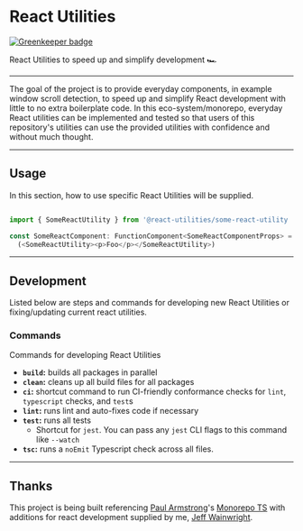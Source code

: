# React Utilities

[![Greenkeeper badge](https://badges.greenkeeper.io/yowainwright/react-utilities.svg)](https://greenkeeper.io/)

React Utilities to speed up and simplify development 🏎

----

The goal of the project is to provide everyday components, in example window scroll detection, to speed up and simplify React development with little to no extra boilerplate code. In this eco-system/monorepo, everyday React utilities can be implemented and tested so that users of this repository's utilities can use the provided utilities with confidence and without much thought.

----

## Usage

In this section, how to use specific React Utilities will be supplied.

```typescript

import { SomeReactUtility } from '@react-utilities/some-react-utility

const SomeReactComponent: FunctionComponent<SomeReactComponentProps> = (): JSX.Element => 
  (<SomeReactUtility><p>Foo</p></SomeReactUtility>)

```

----

## Development

Listed below are steps and commands for developing new React Utilities or fixing/updating current react utilities.

### Commands

Commands for developing React Utilities

* **`build`:** builds all packages in parallel
* **`clean`:** cleans up all build files for all packages
* **`ci`:** shortcut command to run CI-friendly conformance checks for `lint`, `typescript` checks, and `test`s
* **`lint`:** runs lint and auto-fixes code if necessary
* **`test`:** runs all tests
  * Shortcut for `jest`. You can pass any `jest` CLI flags to this command like `--watch`
* **`tsc`:** runs a `noEmit` Typescript check across all files.

----

## Thanks

This project is being built referencing [Paul Armstrong](https://github.com/paularmstrong)'s [Monorepo TS](https://github.com/paularmstrong/monorepo-ts) with additions for react development supplied by me, [Jeff Wainwright](https://github.com/yowainwright).


